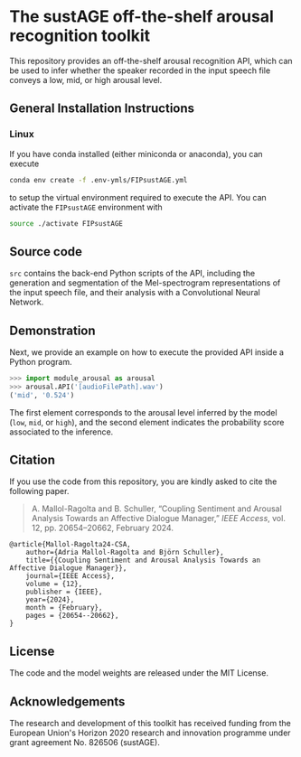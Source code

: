 # The sustAGE off-the-shelf arousal recognition toolkit

This repository provides an off-the-shelf arousal recognition API, which can be used to infer whether the speaker recorded in the input speech file conveys a low, mid, or high arousal level. 

## General Installation Instructions

### Linux
If you have conda installed (either miniconda or anaconda), you can execute
```bash
conda env create -f .env-ymls/FIPsustAGE.yml
```
to setup the virtual environment required to execute the API. You can activate the `FIPsustAGE` environment with 
```bash
source ./activate FIPsustAGE
```

## Source code
`src` contains the back-end Python scripts of the API, including the generation and segmentation of the Mel-spectrogram representations of the input speech file, and their analysis with a Convolutional Neural Network. 

## Demonstration
Next, we provide an example on how to execute the provided API inside a Python program.

```python
>>> import module_arousal as arousal
>>> arousal.API('[audioFilePath].wav')
('mid', '0.524')
```

The first element corresponds to the arousal level inferred by the model (`low`, `mid`, or `high`), and the second element indicates the probability score associated to the inference. 

## Citation
If you use the code from this repository, you are kindly asked to cite the following paper.

> A. Mallol-Ragolta and B. Schuller, “Coupling Sentiment and Arousal Analysis Towards an Affective Dialogue Manager,” *IEEE Access*, vol. 12, pp. 20654–20662, February 2024.

```
@article{Mallol-Ragolta24-CSA,
    author={Adria Mallol-Ragolta and Björn Schuller},
    title={{Coupling Sentiment and Arousal Analysis Towards an Affective Dialogue Manager}},
    journal={IEEE Access},
    volume = {12},
    publisher = {IEEE},
    year={2024},
    month = {February},
    pages = {20654--20662},
}
```

## License
The code and the model weights are released under the MIT License.

## Acknowledgements
The research and development of this toolkit has received funding from the European Union's Horizon 2020 research and innovation programme under grant agreement No. 826506 (sustAGE).
